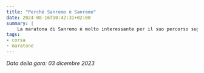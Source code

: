 ```yaml
---
title: "Perché Sanremo è Sanremo"
date: 2024-08-16T10:42:31+02:00
summary: |
    La maratona di Sanremo è molto interessante per il suo percorso suggestivo lungo la famigerata ciclabile costiera, un'autostrada per bici e pedoni immersa nei fiori.
tags:
- corsa
- maratone
---
```


_Data della gara: 03 dicembre 2023_
